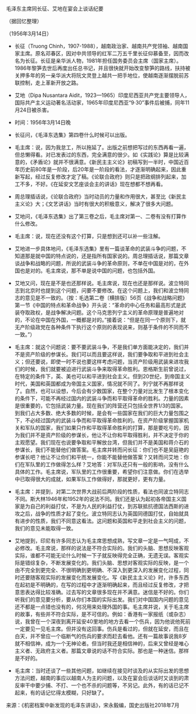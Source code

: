 毛泽东主席同长征、艾地在宴会上谈话纪要

（据回忆整理）

（1956年3月14日）



- 长征（Truong Chinh，1907-1988），越南政治家、越南共产党领袖、越南国家主席。原名邓春区，因对中共领导的红军二万五千里长征仰慕备至，因而改名为长征。长征是亲华派人物，1981年担任国务委员会主席（国家主席）。1986年黎笋去世后再度出任总书记，并且很快就开始改变黎笋的路线，扶持被关押多年的另一亲华派大将阮文灵登上越共一把手地位，使越南逐渐摆脱前苏联控制，走上革新开放之路。
- 艾地（Dipa Nusantara Aidit，1923—1965）印度尼西亚共产党主要领导人，国际共产主义运动著名活动家，1965年印度尼西亚“9·30”事件后被捕，同年11月24日被杀害。

- 时间：1956年3月14日晚


- 长征问，《毛泽东选集》第四卷什么时候可以出版。
- 毛主席：说，因为我怠工，所以拖延了。出版之前想把写过的东西再看一遍，但总懒得看。对已发表过的东西，完全满意的很少。如《实践论》算是比较满意的，《矛盾论》就并不很满意。《新民主主义论》初稿写到一半时，中国近百年历史前80年是一阶段，后20年是一阶段的看法，才逐渐明确起来，因此重新写起，经过反复修改才定了稿。《论联合政府》则只是把政纲排列起来，加工不多，不好。《在延安文艺座谈会主的讲话》现在想都不想再看。
- 周总理插话说，《论联合政府》当时动员的力量和作用很大，甚至比《新民主主义论》大；《文艺讲话》当时有很大的积极意义，解决了很多大问题。
- 艾地问，《毛泽东选集》出了第三卷之后，毛主席对第一、二卷有没有打算作什么修改。
- 毛主席：说，现在还没有这个打算，只是想到还可以补一些注解。
- 艾地进一步具体地问，《毛泽东选集》里有一篇谈革命的武装斗争的问题，不知道那是就中国的特点说的，还是指所有国家说的。周总理插话说，那篇文章谈战争和战略的问题，所说的武装斗争的革命原则，不单在中国是对的，在外国也是对的。毛主席说，那不单是说中国的问题，也包括外国。
- 艾地又问，现在是不是也还那样说。毛主席说，现在也还是那样说。波立特同志到北京时也提到这个问题，问要不要修改。在这个问题上，我们和波立特同志的意见是不一致的。（按：毛选第二卷〔横排版〕56页《战争和战略问题》第一节《中国的特点和革命战争》开头说：“革命的中心任务和最高形式是武装夺取政权，是战争解决问题。这个马克思列宁主义的革命原理是普遍地对的，不论在中国在外国，一概都是对的。”接着说：“但是在同一个原则下，就无产阶级政党在各种条件下执行这个原则的表现说来，则基于条件的不同而不一致。”）
- 毛主席：就这个问题说：要不要武装斗争，不是我们单方面能决定的，我们并不是资产阶级的参谋长。我们可以而且要这样说，我们要争取和平进到社会主义；但还要说，即使一时不说也要这样考虑问题，当资产阶级用武装来进攻我们的时候，我们就要被迫进行武装斗争来取得革命胜利。恩格斯生前曾说过，在特定的条件下，英、美也可以和平进到社会主义。但到20世纪，到帝国主义时代，美国和英国都成为帝国主义国家，情况就不同了。列宁就不再那样说了。自然，也可以设想，今后会有少数国家，在整个力量对比发生了根本变化的条件下，可能不再经过国内的武装斗争而和平取得革命的胜利。力量的因素是很重要的，它包括武装力量。现在我们的阵营还只包括全世界1/3的国家。到我们占大多数、绝大多数的时候，是会有一些国家在我们的巨大力量包围之下，不必经过国内的武装斗争而和平取得革命胜利的。在资产阶级掌握国家机关和军队的国家，我们如果只作和平取得革命胜利的打算，那是要吃亏的，因为我们并不是资产阶级的参谋长，他让不让你和平取得胜利，并不决定于你的主观愿望。我们现在也说要争取和平解放台湾，但我们并不是美国和蒋介石的参谋长，我们不能替他们做答案。毛主席并转而问长征：你们也不是吴庭艳的参谋长吧？他让不让你们和平统一，你能不能替他做答案？又转而问艾地：你们在军队里的工作做得怎么样？艾地答：对军队还只有一般的影响，没有什么具体的工作。毛主席说，军队里的工作很重要，希望你们注意做。你们在选举中已取得很大的成就，如果军队工作做得好，那就更好，更有力量。
- 毛主席：并提到，对第二次世界大战前后两阶段的性质，看法也同波立特同志不同。斯大林1946年和1952年的说法不同。我们还是认为起初各帝国主义国家是为自己的利益打仗，不是为人民的利益打仗，到苏联抵抗德国法西斯的进攻之后，战争的性质才起了变化。波立特同志认为英国同德国打仗，自始就具有进步的性质，我们不同意这看法。这问题和英国和平走到社会主义的问题，我们的意见未能取得一致。
- 艾地提到，印尼有许多同志认为毛主席思想成熟，写文章一定是一气呵成，不必修改。毛主席说，那样的说法是不符合实际的。我们的头脑、思想反映客观实际，谁都不可能无论什么时候一下子就反映得完全正确，无遗无误。客观实际是错综复杂，不断发展变化的。我们头脑、思想对客观实际的反映，是一个由不完全到更完全、不很明确到更明确、不深入到更深入的发展变化过程，同时还要随客观实际的发展变化而发展变化。写《新民主主义论》时，许多东西在起初是不明确的，在写的过程中才逐渐明确起来，而且经过反复修改，才把意思表达得比较准确。过去写的文章很多现在并不满意。迷信是不好的。你们听我们的意见要分析，要从你们本国的实际出发。我们对中国国内问题的意见还不都是一点错也没有的，何况用来处理外国的事。毛主席并说，关于毛主席的故事，有些并不符合实际，是不可信的。例如：香港有一家报纸（或杂志）说，我曾在一个深夜到离开延安40里地的地方去看一个伤兵，因为他说他死前一定要见一见毛主席。但并没有这回事。伤兵是看过的，但就在延安，而且在白天，并不曾应一个临断气的伤兵的要求而赶去看他。还有一篇故事说我8岁就不相信神，成为一个无神论者。但当时我还是相信神的，后来又曾经是唯心主义者、无政府主义者。那篇文章说的话不符合实际。那也是一种迷信。那样是不好的。
- 毛主席：当时还谈了一些其他问题，如继续在接见时谈及的从实际出发的思想方法问题，越南的事应以越南人为主的问题，以及在宴会后谈话时又谈到的肃反审干中要少捕、不打、一个也不杀的问题等，不另记。此外，有的话已记不起来，有的话记忆得太模糊，只好缺了。


来源：《机密档案中新发现的毛泽东讲话》，宋永毅编，国史出版社2018年7月

